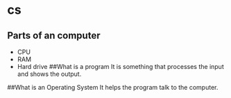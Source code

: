 # cs

## Parts of an computer

+ CPU
+ RAM
+ Hard drive
##What is a program
It is something that processes the input and shows the output. 

##What is an Operating System
It helps the program talk to the computer.


